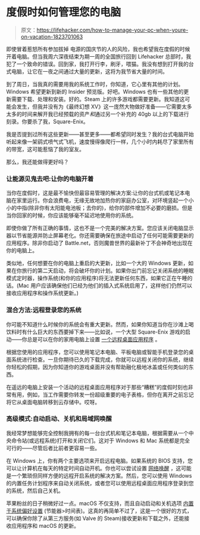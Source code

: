 # 度假时如何管理您的电脑

> 原文：<https://lifehacker.com/how-to-manage-your-pc-when-youre-on-vacation-1823701063>

即使冒着惹怒所有参加拔掉 电源的国庆节的人的风险，我也希望我在度假的时候开着电脑。但当我周六深夜结束为期一周的全国旅行回到 Lifehacker 总部时，我犯了一个致命的错误。回到家，我打开行李，刷牙，喂猫。我没有想到打开我的台式电脑，让它在一夜之间通过大量的更新，这将为我节省大量的时间。



到了周日，当我真的需要用我的系统工作时，你知道，它心里有其他的计划。Windows 希望更新到新的 Insider 预览版。好吧。Windows 也有一些其他的更新需要下载、处理和安装。好的。Steam 上的许多游戏都需要更新。我知道这可能会发生，但我并没有为《最终幻想 XV》这一庞然大物做好准备——它需要太多太多的时间来解开我已经预载的资产*和*通过另一个补充的 40gb 以上的下载进行刻录。你要杀了我，Square-Enix。

我是否提到过所有这些更新——甚至更多——都希望同时发生？我的台式电脑开始听起来像一架鹞式喷气式飞机，速度慢得像爬行一样，几个小时内耗尽了家里所有的带宽，这可能惹恼了我的室友。

那么，我还能做得更好吗？

### 让能源见鬼去吧:让你的电脑开着

当你在度假时，这是最不愉快但最容易管理的解决方案:让你的台式机或笔记本电脑在家里运行。你会浪费电，无缘无故地加热你的家庭办公室，对环境竖起一个小小的中指(除非你有太阳能电池板；去你的)，给你的部件增加不必要的磨损。但是当你回家的时候，你应该能够毫不延迟地使用你的系统。

即使你做了所有正确的事情，这也不是一个完美的解决方案。您应该关闭电脑显示器以节省能源并防止屏幕老化。你还需要确保在旅途中启动了任何可能需要更新的应用程序。除非你启动了 Battle.net，否则魔兽世界的最新补丁不会神奇地出现在你的电脑上。

类似地，任何想要在你的电脑上重启的大更新，比如一个大的 Windows 更新，如果在你旅行的第二天启动，将会破坏你的计划。如果你出门前忘记关闭系统的睡眠模式定时器，操作系统(和你的应用程序)将无法更新任何东西，如果它正在午睡的话。(Mac 用户应该确保他们已经为他们的插入式系统启用了，这样他们仍然可以接收应用程序和操作系统更新。)

### 混合方法:远程登录您的系统

你可能不知道什么时候你的系统会有重大更新。然而，如果你知道当你在沙滩上喝饮料时有什么巨大的东西要掉下来——比如说，一个大型 Square-Enix 游戏的启动——你总是可以在你的家用电脑上设置 [一个远程桌面应用程序](https://lifehacker.com/five-best-remote-desktop-tools-1508597379) 。

根据您使用的应用程序，您可以使用笔记本电脑、平板电脑或智能手机登录您的桌面系统进行检查。一旦你期待已久的下载完成，你就可以远程关闭你的系统，继续你轻松的假期，因为你知道你的游戏桌面并没有帮助融化极地冰盖或任何类似的东西。

在遥远的电脑上安装一个活动的远程桌面应用程序对于那些“糟糕”的度假时刻也非常有用，例如，当工作需要你转发一份超级重要的电子表格，但你在离开之前忘记将它从桌面电脑转移到云存储中。哎呀。

### 高级模式:自动启动、关机和局域网唤醒

我经常梦想能够完全控制我拥有的每一台台式机和笔记本电脑，根据需要从一个中央命令站(或远程系统)打开和关闭它们。这对于 Windows 和 Mac 系统都是完全可行的——尽管后者比前者更容易一些。

在 Windows 上，你有两个主要选项来开启远程电脑。如果系统的 BIOS 支持，您可以让计算机在每天的特定时间自动开机。你也可以尝试设置 [网络唤醒](https://lifehacker.com/rule-your-computer-from-afar-by-setting-up-wake-on-lan-5786791) ，这可能是一个繁琐但同样方便的远程开启系统的解决方案。然后，您可以使用 Windows 的内置任务计划程序来自动关闭系统，或者您可以使用远程桌面应用程序登录到您的系统，然后自己关机。

苹果粉丝的日子稍微好过一点。macOS 不仅支持，而且自动启动和关机选项 [内置于系统偏好设置](https://lifehacker.com/how-can-i-start-and-shut-down-my-computer-automatically-5831504) (节能器>时间表)。这真的再简单不过了，这是一个很好的方式，可以确保你除了从第三方服务(如 Valve 的 Steam)接收更新和下载之外，还能接收应用程序和 macOS 的更新。